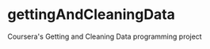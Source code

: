 gettingAndCleaningData
======================

Coursera's Getting and Cleaning Data programming project
